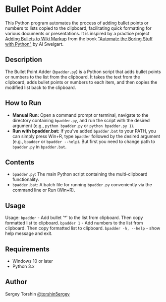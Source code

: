 # Bullet Point Adder

This Python program automates the process of adding bullet points or numbers to lists copied to the clipboard, facilitating quick formatting for various documents or presentations. It is inspired by a practice project [Adding Bullets to Wiki Markup](https://automatetheboringstuff.com/2e/chapter6/#calibre_link-227) from the book ["Automate the Boring Stuff with Python"](https://automatetheboringstuff.com/) by Al Sweigart.

## Description

The Bullet Point Adder (`bpadder.py`) is a Python script that adds bullet points or numbers to the list from the clipboard. It takes the text from the clipboard, adds bullet points or numbers to each item, and then copies the modified list back to the clipboard.

## How to Run

- **Manual Run:** Open a command prompt or terminal, navigate to the directory containing `bpadder.py`, and run the script with the desired argument (e.g., `python bpadder.py` or `python bpadder.py 1`).
- **Run with bpadder.bat:** If you've added `bpadder.bat` to your PATH, you can simply press Win+R, type `bpadder` followed by the desired argument (e.g., `bpadder` or `bpadder --help`). But first you need to change path to `bpadder.py` in `bpadder.bat`.

## Contents
- `bpadder.py`: The main Python script containing the multi-clipboard functionality.
- `bpadder.bat`: A batch file for running `bpadder.py` conveniently via the command line or Run (Win+R).

## Usage
Usage:
    `bpadder` - Add bullet '*' to the list from clipboard. Then copy formatted list to clipboard.
    `bpadder 1` - Add numbers to the list from clipboard. Then copy formatted list to clipboard.
    `bpadder -h, --help`  - show help message and exit.

## Requirements

- Windows 10 or later
- Python 3.x

## Author 

Sergey Torshin [@torshin5ergey](https://github.com/torshin5ergey)